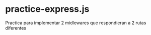 ﻿# practice-express.js
Practica para implementar 2 midlewares que respondieran a 2 rutas diferentes
